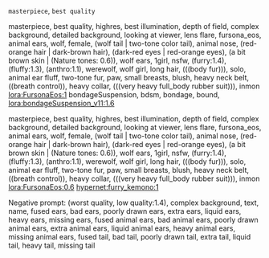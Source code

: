 `masterpiece`, `best quality`


masterpiece, best quality, highres, best illumination, depth of field, complex background, detailed background, looking at viewer, lens flare, fursona_eos, animal ears, wolf, female, (wolf tail | two-tone color tail), animal nose, (red-orange hair | dark-brown hair), (dark-red eyes | red-orange eyes), (a bit brown skin | (Nature tones: 0.6)), wolf ears, 1girl, nsfw, (furry:1.4), (fluffy:1.3), (anthro:1.1), werewolf, wolf girl, long hair, (((body fur))), solo, animal ear fluff, two-tone fur, paw,  small breasts, blush, heavy neck belt, ((breath control)), heavy collar, (((very heavy full_body rubber suit))), inmon <lora:FursonaEos:1> bondageSuspension, bdsm, bondage, bound, <lora:bondageSuspension_v11:1.6>

masterpiece, best quality, highres, best illumination, depth of field, complex background, detailed background, looking at viewer, lens flare, fursona_eos, animal ears, wolf, female, (wolf tail | two-tone color tail), animal nose, (red-orange hair | dark-brown hair), (dark-red eyes | red-orange eyes), (a bit brown skin | (Nature tones: 0.6)), wolf ears, 1girl, nsfw, (furry:1.4), (fluffy:1.3), (anthro:1.1), werewolf, wolf girl, long hair, (((body fur))), solo, animal ear fluff, two-tone fur, paw,  small breasts, blush, heavy neck belt, ((breath control)), heavy collar, (((very heavy full_body rubber suit))), inmon <lora:FursonaEos:0.6> <hypernet:furry_kemono:1>

Negative prompt: (worst quality, low quality:1.4), complex background, text, name, fused ears, bad ears, poorly drawn ears, extra ears, liquid ears, heavy ears, missing ears, fused animal ears, bad animal ears, poorly drawn animal ears, extra animal ears, liquid animal ears, heavy animal ears, missing animal ears, fused tail, bad tail, poorly drawn tail, extra tail, liquid tail, heavy tail, missing tail